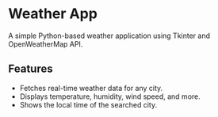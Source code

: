 # Weather App
A simple Python-based weather application using Tkinter and OpenWeatherMap API.
## Features
- Fetches real-time weather data for any city.
- Displays temperature, humidity, wind speed, and more.
- Shows the local time of the searched city.

